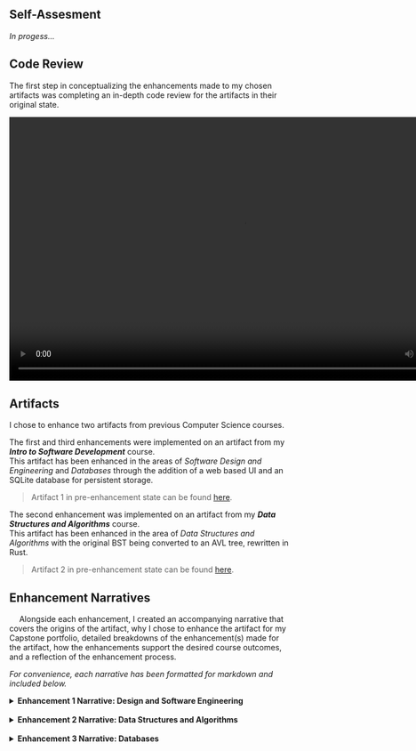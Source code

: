 <!-- Home Page content for GH Pages -->

<!-- Professional Self-Assesment -->
## Self-Assesment

*In progess...*

<!-- Code Review Video -->
## **Code Review**

The first step in conceptualizing the enhancements made to my chosen artifacts was completing an in-depth code review for the artifacts in their original state.

<video src='https://youtu.be/Ge65v-B6JPI' width='840' height='474' controls></video>

<!-- Artifacts -->
## **Artifacts**

I chose to enhance two artifacts from previous Computer Science courses.

The first and third enhancements were implemented on an artifact from my **_Intro to Software Development_** course.</br> 
This artifact has been enhanced in the areas of _Software Design and Engineering_ and _Databases_ through the addition of a web based UI and an SQLite database for persistent storage.</br>
> Artifact 1 in pre-enhancement state can be found [here](./Artifact%201%20Original%20State/).

The second enhancement was implemented on an artifact from my **_Data Structures and Algorithms_** course.</br>
This artifact has been enhanced in the area of _Data Structures and Algorithms_ with the original BST being converted to an AVL tree, rewritten in Rust.</br>
> Artifact 2 in pre-enhancement state can be found [here](./Artifact%202%20Original%20State/).

<!-- Narratives -->
## **Enhancement Narratives**

&emsp; Alongside each enhancement, I created an accompanying narrative that covers the origins of the artifact, why I chose to enhance the artifact for my Capstone portfolio, detailed breakdowns of the enhancement(s) made for the artifact, how the enhancements support the desired course outcomes, and a reflection of the enhancement process. 

*For convenience, each narrative has been formatted for markdown and included below.*

<!-- Narrative for Enhancement 1 -->
<details>
<summary><b>Enhancement 1 Narrative: Design and Software Engineering</b></summary>
</br>
<b><u>Artifact Description</u></b></br>
&emsp; The original artifact enhanced in this milestone was a simple Java command line application that allows users to register, view, and reserve rescue animals. This artifact was originally created in Summer of 2023 and was primarily composed of basic Java classes and a Driver responsible for business logic. Due to the limited scope of the original artifact, the core functionality consists of I/O operations in the console and using in-memory storage.
</br></br>
<b><u>Justification for Inclusion</u></b></br>
&emsp; I chose this artifact for my ePortfolio because I believe that it can greatly benefit from an interactive user interface that is easy to navigate and operate. In its original form, the application feels clunky and unintuitive at times – especially when registering a new animal – due to the intentionally minimal design of the original artifact. By transforming the artifact from a basic console application into a multi-component, reactive system, I can showcase a range of software development skills.

This milestone contains two major enhancements:

- <i>Creation of the RESTful API</i></br>
&emsp; To enable interoperability between the Java backend and the Python frontend, I designed and built a RESTful API in Java. This API exposes the core functionality of the app (with some optimizations) which allows it to be accessed by external clients. Having an API also enhances the flexibility of my code.

- <i>Development of a Python GUI</i></br>
&emsp; I chose to build the GUI enhancement in Python, leveraging the Streamlit framework, my previous experience with web-based development, and my experience creating a UX focused reactive UI in Tkinter. The choice to implement the GUI in Python necessitated the creation of the Java API to ensure that the frontend can utilize the functionality of the Java backend to update and edit program data in a user-friendly interface.

&emsp; These enhancements demonstrate my ability to design and build cross-language solutions, design an API, and create a UI that is both UX and performance focused. The artifact now displays my understanding of backend and frontend development, in addition to my ability to modernize and extend legacy code.

<b><u>Course Outcomes and Updates</u></b></br>
&emsp; The enhancements made in this milestone support the course outcomes I aimed to meet in several ways:
- Adding an API and Python GUI allows for easier collaboration and updates by others.
- Aimed to keep documentation for the components of the system clear for users and anyone who might view the project later. I did this using Javadoc style comments in the Java portions and Pydoc-like Docstrings for the Python portions.
- I used standard tools and methods for building the API and GUI.
- Basic security practices like handling malformed data and input validation were followed in the API design.

&emsp; Most of these updates are in line with my original plans. The only unplanned update in this milestone is the inclusion of the Java API.

<b><u>Reflection on the Enhancement Process</u></b></br>
&emsp; Enhancing this project from a simple Java console app to a system with a UX-focused UI and an API was a strong reinforcement of concepts that I had encountered through previous courses and personal projects. Choosing Python as the language to write the GUI meant that I needed a way for it to communicate with the Java backend. Originally, I tried a CLI based approach that got to a point where it felt overengineered and too clunky, resulting in the decision to move towards a RESTful API. I had implemented an API before and made a UX-focused GUI before, but I had not previously implemented them on the same program.
</br>
&emsp; Several parts of the process presented unique challenges I had not encountered before. One such challenge was getting data to be serialized to JSON from the Java backend and then deserializing that data with Python. What seemed like a straightforward task turned into a struggle to transform specific types of data structures into JSON keys and values. This, however, I attribute to my lack of experience with Java syntax and data type names/functions.
</br>
&emsp; Overall, the work done this milestone helped me get more exposure to connecting different system components written in different languages. It also reinforced the concepts I already held close about designing an application for future expansion by creating clear interfaces, separating concerns, and making choices that ease the implementation of new features and changes in the future.
</details>
</br>

<!-- Narrative for Enhancment 2 -->
<details>
<summary><b>Enhancement 2 Narrative: Data Structures and Algorithms</b></summary>
</br>
<b><u>Artifact Description</u></b></br>
&emsp; The original artifact enhanced in this milestone was a C++ implementation of a basic binary search tree (BST). It was submitted as one of the final projects in my Data Structures and Algorithms course. The BST provided standard operations such as insertion, deletion, search, and in-order traversal. I chose this artifact to enhance in the area of Data Structures and Algorithms as part of my Capstone project. By implementing self-balancing to the BST, I have enhanced the worst-case performance of search, insert, and delete operations from O(n) time for a given operation to O(log n) for the same operations with the AVL tree. Additionally, by rewriting in the Rust language, I have guaranteed memory safety throughout the entire program due to Rust’s concept of “ownership” and its accompanying borrow checker.
</br></br>

<b><u>Justification for Inclusion</u></b></br>
&emsp; I chose this artifact for my ePortfolio because it demonstrates my ability to assess and improve upon previous work through the use of performant data structures and modern programming languages. The original C++ BST was susceptible to degradation of performance in the worst case and displayed the ease of writing memory unsafe code in a language like C++. By rewriting the artifact in Rust and implementing an AVL tree, I was able to demonstrate several key skills:
</br>

- <i>Memory Safety and Reliability</i></br>
&emsp; Rust’s concept of ownership and strict compile-time checks done by the borrow checker eliminate entire categories of bugs, like dangling pointers and improper memory management. This makes the Rust implementation inherently safer and more resistant to bugs/undefined behavior.
</br>

- <i>Explicit Error Handling</i></br>
&emsp; In Rust, the `Option` type provides a memory safe alternative to null pointers by providing an enum wrapper where a value either exists – `Some(val)` – or does not exist – `None`. Similarly, the `Result` type in Rust provides an alternative to error handling with try-catch blocks. Instead of throwing errors to be caught somewhere else, a process that returns a `Result` can either return `Ok(optional_val)` or `Err(err_msg)` that serves as a wrapper around the expected value or the returned error message. This enables Rust to return one type that can represent both success and failure as opposed to the old system of throwing exceptions to be later caught.
</br>

- <i>Algorithmic Improvement</i></br>
&emsp; Upgrading from a regular BST to an AVL tree ensures that the tree remains balanced after every operation. This guarantees O(log n) worst-case time complexity for search, insert, and delete operations. This is a large improvement over the original BST, which has a worst-case time complexity of O(n) for the same operations.
</br>

&emsp; These enhancements demonstrate my ability to apply algorithmic principles, leverage language features for safer code, and optimize data structures for real-world use cases.
</br>

<b><u>Course Outcomes and Updates</u></b></br>
&emsp; The enhancements made in this milestone support the course outcomes in the following ways:

- By using Rust’s documentation tools, I made the codebase more approachable for future collaborators, supporting diverse audiences in understanding and extending the project.

- I maintained clear, technically sound documentation throughout the code, using Rustdoc comments and providing usage examples to ensure the project is accessible to both technical and non-technical audiences.

- The move from a C++ BST to a Rust AVL tree directly demonstrates my ability to design and evaluate computing solutions using appropriate algorithmic principles, while managing trade-offs between performance and complexity.

- Adopting Rust for this project showcases my willingness to use innovative tools and techniques in software engineering, moving beyond traditional languages to deliver more reliable and maintainable solutions.

- Rust’s memory safety guarantees and explicit error handling help mitigate common vulnerabilities, such as buffer overflows and null pointer dereferences, thereby enhancing the security and reliability of the artifact.

&emsp; These updates are in line with my original plans for the capstone. The only notable change is the deeper focus on leveraging Rust’s safety features, which became more apparent as I worked through the enhancement process.

<b><u>Reflection</u></b></br>
&emsp; Enhancing this artifact from a C++ BST to a Rust AVL tree was both challenging and rewarding. The process required me to adapt recursive tree algorithms to Rust’s strict ownership and borrowing model, which fortified my understanding of the strengths and limitations of the Rust language.
</br>
&emsp; Already having a base familiarity with Rust, applying the ownership and borrowing rules to a complex, pointer-heavy data structure like an AVL tree deepened my understanding of the nuances in the ownership and borrow checker models that are not immediately obvious. One such nuance was the inability for a `struct` to have a member variable that is of its own type – a `Node` that has left and right children that are also `Node` type. To solve this, I used the `Box` smart pointer provided by Rust, which points to data allocated on the heap. Additionally, Rust’s pattern matching made it easier to handle cases that would have required careful pointer management and null checks in C++.
</br>
&emsp; By transitioning from a BST to an AVL tree, I also learned more about the importance of algorithmic efficiency. Implementing the balancing logic gave me a deeper understanding of how data structures can degrade into inefficient messes and how simple changes can mitigate the degradation.
</details>
</br>

<!-- Narrative for Enhancement 3 -->
<details>
<summary><b>Enhancement 3 Narrative: Databases</b></summary>
</br>
<b><u>Artifact Description</u></b></br>
&emsp; The artifact is a Rescue Animal Management System that originated as my final project for IT-145 (Introduction to Software Development). Originally, the project was designed as an exercise in implementing inheritance and encapsulation in Java, focusing on creating a mockup animal rescue and reservation system. After my initial enhancement that added a RESTful API and Python Streamlit frontend, this enhancement focuses on implementing persistent storage using JPA/Hibernate with SQLite and adapting the data models for database integration.
</br>

<b><u>Justification for ePortfolio Inclusion</u></b></br>
&emsp; I selected this artifact for my ePortfolio because it demonstrates my ability to implement professional grade database solutions by extending and modifying existing software. The enhancement process included:

- <i>Database Integration:</i> I implemented persistent storage using JPA/Hibernate with SQLite, which:
    - Replaced in memory storage with an SQLite database  
    - Implemented proper transaction management for database state consistency  
    - Demonstrated understanding of ORM principles  
    - Obfuscates DB operations behind object-oriented interfaces  
    - Use of prepared SQL queries to prevent injection style attacks

- <i>Data Model Adaptation:</i> I modified the existing models to work with JPA/Hibernate:
    - Added proper JPA annotations (@Entity, @Column, @MappedSuperclass)  
    - Created Data Access Objects (DAOs) for handling object related DB operations

- <i>Architecture Improvement:</i> The system now follows proper layered architecture:
    - Clear separation between models, DAOs, and controllers  
    - More robust error handling
</br>

<b><u>Course Outcomes Achievement</u></b></br>
&emsp; The enhancement successfully addressed several course outcomes:
- Implemented professional database solution using JPA/Hibernate
- Designed efficient database queries
- Implemented proper data access patterns  
- Created reusable data access components
- Added comprehensive Javadoc documentation  
- Implemented proper error handling and logging  
- Maintained clean code structure
- Implemented proper transaction management  
- Protected against SQL injection through JPA+Hibernate


<b><u>Reflection on the Enhancement Process</u></b></br>
&emsp; The process of enhancing this artifact provided valuable learning experiences in database implementation and system architecture. Through the implementation of JPA/Hibernate with SQLite, I gained a deeper understanding of proper ORM configuration, transaction management, and data access patterns. The enhancement process required careful consideration of error handling in database operations, particularly when dealing with concurrent operations and transaction management to maintain database integrity.
</br>
&emsp; The most significant challenge I faced was adapting the existing models to work with JPA/Hibernate while maintaining the original inheritance structure. This required careful consideration of proper annotation placement and inheritance mapping, as well as implementing robust transaction management and error handling. The process of configuring JPA/Hibernate with SQLite presented unique challenges, particularly in ensuring the interoperability of the various dependencies.
</br>
&emsp; Through this enhancement, I learned the importance of proper layered architecture and the value of separation of concerns. Implementing the DAO pattern effectively was crucial in maintaining a clean separation between the data access layer and the business logic. This experience taught me how to maintain backward compatibility while evolving a system from in-memory storage to a proper database backed solution. The implementation of JPA/Hibernate with SQLite has provided valuable insights into professional database design practices, significantly improving my understanding of database implementation and ORM principles.
</details>

